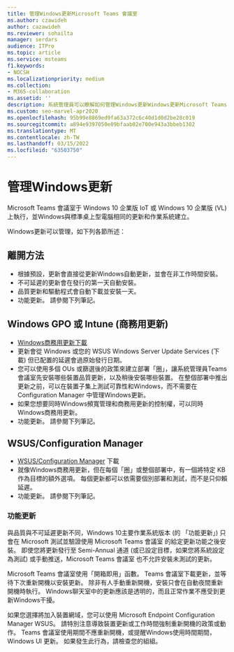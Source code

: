 ```yaml
---
title: 管理Windows更新Microsoft Teams 會議室
ms.author: czawideh
author: cazawideh
ms.reviewer: sohailta
manager: serdars
audience: ITPro
ms.topic: article
ms.service: msteams
f1.keywords:
- NOCSH
ms.localizationpriority: medium
ms.collection:
- M365-collaboration
ms.assetid: ''
description: 系統管理員可以瞭解如何管理Windows更新Windows更新Microsoft Teams 會議室。
ms.custom: seo-marvel-apr2020
ms.openlocfilehash: 95b99e8869ed9fa63a372c6c40d1d0d2be28c019
ms.sourcegitcommit: a894e9397050e09bfaab02e700e943a3bbeb1302
ms.translationtype: MT
ms.contentlocale: zh-TW
ms.lasthandoff: 03/15/2022
ms.locfileid: "63503750"
---
```

# <a name="manage-windows-updates"></a>管理Windows更新

Microsoft Teams 會議室于 Windows 10 企業版 IoT 或 Windows 10 企業版 (VL) 上執行，並Windows與標準桌上型電腦相同的更新和作業系統建立。

Windows更新可以管理，如下列各節所述：

## <a name="hands-off-approach"></a>離開方法 

- 根據預設，更新會直接從更新Windows自動更新，並會在非工作時間安裝。
- 不可延遲的更新會在發行的第一天自動安裝。
- 品質更新和驅動程式會自動下載並安裝一天。
- 功能更新。 請參閱下列筆記。

## <a name="windows-updates-for-business-gpo-or-intune"></a>Windows GPO 或 Intune (商務用更新)   

- [Windows商務用更新下載](/windows/deployment/update/waas-manage-updates-wufb)
- 更新會從 Windows 或您的 WSUS Windows Server Update Services (下載) 但已配置的延遲會過原始發行日期。
- 您可以使用多個 OUs 或篩選後的政策來建立部署「圈」，讓系統管理員Teams 會議室先安裝哪些裝置品質更新，以及稍後安裝哪些裝置。 在整個部署中推出更新之前，可以在裝置子集上測試可靠性和Windows，而不需要在 Configuration Manager 中管理Windows更新。
- 如果您想要同時Windows頻寬管理和商務用更新的控制權，可以同時[](/windows/deployment/update/waas-integrate-wufb)Windows商務用更新。
- 功能更新。 請參閱下列筆記。

## <a name="wsusconfiguration-manager"></a>WSUS/Configuration Manager

- [WSUS/Configuration Manager](/windows/deployment/update/waas-manage-updates-configuration-manager) 下載
- 就像Windows商務用更新，但在每個「圈」或整個部署中，有一個將特定 KB 作為目標的額外選項。 每個更新都可以依需要個別部署和測試，而不是只仰賴延遲。
- 功能更新。 請參閱下列筆記。

### <a name="feature-updates"></a>功能更新

與品質與不可延遲更新不同，Windows 10主要作業系統版本 (的 「功能更新」) 只會在 Microsoft 測試並驗證使用 Microsoft Teams 會議室 的給定更新功能之後安裝。 即使您將更新發行至 Semi-Annual 通道 (或已設定目標，如果您將系統設定為測試) 或手動推送，Microsoft Teams 會議室 也不允許安裝未測試的更新。

Microsoft Teams 會議室使用「開箱即用」函數。 Teams 會議室下載更新，並等待下次重新開機以安裝更新。 除非有人手動重新開機，安裝只會在自動夜間重新開機時執行。 Windows聊天室中的更新應該是透明的，而且正常作業不應受到更新Windows干擾。

如果您選擇將加入裝置網域，您可以使用 Microsoft Endpoint Configuration Manager WSUS。 請特別注意導致裝置更新或工作時間強制重新開機的政策或動作。 Teams 會議室使用期間不應重新開機，或提醒Windows使用時間期間，Windows UI 更新。 如果發生此行為，請檢查您的組組。
